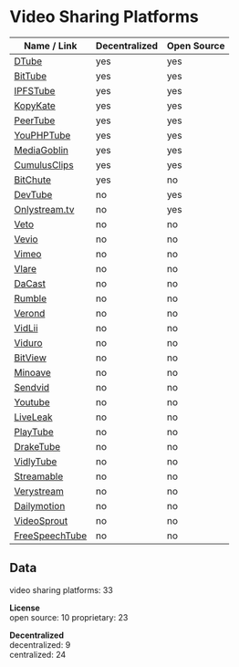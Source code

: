 # Video Sharing Platforms
| Name / Link                                               | Decentralized | Open Source |
| --------------------------------------------------------- | ------------- | ----------- |
| [DTube](https://d.tube/)                                  | yes           | yes         |
| [BitTube](https://bit.tube/dashboard)                     | yes           | yes         |
| [IPFSTube](https://ipfstube.erindachtler.me/)             | yes           | yes         |
| [KopyKate](https://github.com/misses-robot/KopyKate-Big/) | yes           | yes         |
| [PeerTube](https://joinpeertube.org/)                     | yes           | yes         |
| [YouPHPTube](https://www.youphptube.com/)                 | yes           | yes         |
| [MediaGoblin](https://mediagoblin.org/)                   | yes           | yes         |
| [CumulusClips](http://cumulusclips.org/)                  | yes           | yes         |
| [BitChute](https://www.bitchute.com/)                     | yes           | no          |
| [DevTube](https://dev.tube/)                              | no            | yes         |
| [Onlystream.tv](https://onlystream.tv/)                   | no            | yes         |
| [Veto](https://www.veto.social/)                          | no            | no          |
| [Vevio](https://vev.io/home)                              | no            | no          |
| [Vimeo](https://vimeo.com/)                               | no            | no          |
| [Vlare](https://vlare.tv/)                                | no            | no          |
| [DaCast](https://dacast.com/ovp-online-video-platform/)   | no            | no          |
| [Rumble](https://rumble.com/)                             | no            | no          |
| [Verond](https://www.verond.com/)                         | no            | no          |
| [VidLii](https://www.vidlii.com/)                         | no            | no          |
| [Viduro](https://viduro.net/)                             | no            | no          |
| [BitView](http://www.bitview.net/)                        | no            | no          |
| [Minoave](https://www.minoave.com/)                       | no            | no          |
| [Sendvid](https://sendvid.com/)                           | no            | no          |
| [Youtube](https://www.youtube.com/)                       | no            | no          |
| [LiveLeak](https://www.liveleak.com/)                     | no            | no          |
| [PlayTube](https://playtubescript.com/)                   | no            | no          |
| [DrakeTube](http://drakedragsaw.yooco.org/)               | no            | no          |
| [VidlyTube](https://vidlytube.com/)                       | no            | no          |
| [Streamable](https://streamable.com/)                     | no            | no          |
| [Verystream](https://verystream.com/)                     | no            | no          |
| [Dailymotion](https://www.dailymotion.com/)               | no            | no          |
| [VideoSprout](https://www.videosprout.com/)               | no            | no          |
| [FreeSpeechTube](https://www.freespeechtube.org/)         | no            | no          |

## Data
video sharing platforms: 33

**License**  
open source: 10
proprietary: 23

**Decentralized**  
decentralized: 9  
centralized: 24
